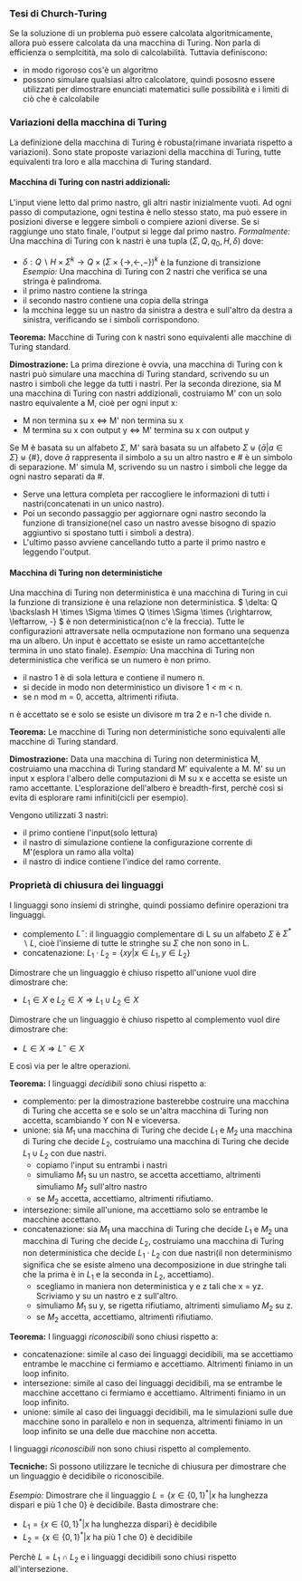 ### Tesi di Church-Turing
Se la soluzione di un problema può essere calcolata algoritmicamente, allora può essere calcolata da una macchina di Turing.
Non parla di efficienza o semplcitità, ma solo di calcolabilità.
Tuttavia definiscono:
- in modo rigoroso cos'è un algoritmo
- possono simulare qualsiasi altro calcolatore, quindi pososno essere utilizzati per dimostrare enunciati matematici sulle possibilità e i limiti di ciò che è calcolabile

### Variazioni della macchina di Turing
La definizione della macchina di Turing è robusta(rimane invariata rispetto a variazioni).
Sono state proposte variazioni della macchina di Turing, tutte equivalenti tra loro e alla macchina di Turing standard.
#### Macchina di Turing con nastri addizionali:
L'input viene letto dal primo nastro, gli altri nastir inizialmente vuoti.
Ad ogni passo di computazione, ogni testina è nello stesso stato, ma può essere in posizioni diverse e leggere simboli o compiere azioni diverse.
Se si raggiunge uno stato finale, l'output si legge dal primo nastro.
*Formalmente:* Una macchina di Turing con k nastri è una tupla $(\Sigma, Q, q_0, H, \delta)$ dove:
- $\delta: Q \backslash H \times \Sigma^k \rightarrow Q \times ( \Sigma \times \{\rightarrow, \leftarrow, -\} )^k$ è la funzione di transizione
*Esempio:*
Una macchina di Turing con 2 nastri che verifica se una stringa è palindroma.
- il primo nastro contiene la stringa
- il secondo nastro contiene una copia della stringa
- la mcchina legge su un nastro da sinistra a destra e sull'altro da destra a sinistra, verificando se i simboli corrispondono.

**Teorema:** 
Macchine di Turing con k nastri sono equivalenti alle macchine di Turing standard.

**Dimostrazione:**
La prima direzione è ovvia, una macchina di Turing con k nastri può simulare una macchina di Turing standard, scrivendo su un nastro i simboli che legge da tutti i nastri.
Per la seconda direzione, sia M una macchina di Turing con nastri addizionali, costruiamo M' con un solo nastro equivalente a M, cioè per ogni input x:
- M non termina su x $\Leftrightarrow$ M' non termina su x
- M termina su x con output y $\Leftrightarrow$ M' termina su x con output y

Se M è basata su un alfabeto $\Sigma$, M' sarà basata su un alfabeto $\Sigma \uplus \{ \bar{a} | a \in \Sigma \} \uplus \{ \# \}$, dove $\bar{a}$ rappresenta il simbolo a su un altro nastro e $\#$ è un simbolo di separazione.
M' simula M, scrivendo su un nastro i simboli che legge da ogni nastro separati da $\#$.
- Serve una lettura completa per raccogliere le informazioni di tutti i nastri(concatenati in un unico nastro).
- Poi un secondo passaggio per aggiornare ogni nastro secondo la funzione di transizione(nel caso un nastro avesse bisogno di spazio aggiuntivo si spostano tutti i simboli a destra).
- L'ultimo passo avviene cancellando tutto a parte il primo nastro e leggendo l'output.

#### Macchina di Turing non deterministiche
Una macchina di Turing non deterministica è una macchina di Turing in cui la funzione di transizione è una relazione non deterministica.
$ \delta: Q \backslash H \times \Sigma \times Q \times \Sigma \times \{\rightarrow, \leftarrow, -\} $ è non deterministica(non c'è la freccia).
Tutte le configurazioni attraversate nella ocmputazione non formano una sequenza ma un albero. Un input è accettato se esiste un ramo accettante(che termina in uno stato finale).
*Esempio:*
Una macchina di Turing non deterministica che verifica se un numero è non primo.
- il nastro 1 è di sola lettura e contiene il numero n.
- si decide in modo non deterministico un divisore 1 < m < n.
- se n mod m = 0, accetta, altrimenti rifiuta.

n è accettato se e solo se esiste un divisore m tra 2 e n-1 che divide n.

**Teorema:**
Le macchine di Turing non deterministiche sono equivalenti alle macchine di Turing standard.

**Dimostrazione:**
Data una macchina di Turing non deterministica M, costruiamo una macchina di Turing standard M' equivalente a M.
M' su un input x esplora l'albero delle computazioni di M su x e accetta se esiste un ramo accettante.
L'esplorazione dell'albero è breadth-first, perchè così si evita di esplorare rami infiniti(cicli per esempio).

Vengono utilizzati 3 nastri:
- il primo contiene l'input(solo lettura)
- il nastro di simulazione contiene la configurazione corrente di M'(esplora un ramo alla volta)
- il nastro di indice contiene l'indice del ramo corrente.

### Proprietà di chiusura dei linguaggi
I linguaggi sono insiemi di stringhe, quindi possiamo definire operazioni tra linguaggi.
- complemento $L^-$: il linguaggio complementare di L su un alfabeto $\Sigma$ è $\Sigma^* \backslash L$, cioè l'insieme di tutte le stringhe su $\Sigma$ che non sono in L.
- concatenazione: $L_1 \cdot L_2 = \{ xy | x \in L_1, y \in L_2 \}$

Dimostrare che un linguaggio è chiuso rispetto all'unione vuol dire dimostrare che:
- $L_1 \in X$ e $L_2 \in X \Rightarrow L_1 \cup L_2 \in X$

Dimostrare che un linguaggio è chiuso rispetto al complemento vuol dire dimostrare che:
- $L \in X \Rightarrow L^- \in X$

E così via per le altre operazioni.

**Teorema:**
I linguaggi *decidibili* sono chiusi rispetto a:
- complemento: per la dimostrazione basterebbe costruire una macchina di Turing che accetta se e solo se un'altra macchina di Turing non accetta, scambiando Y con N e viceversa.
- unione: sia $M_1$ una macchina di Turing che decide $L_1$ e $M_2$ una macchina di Turing che decide $L_2$, costruiamo una macchina di Turing che decide $L_1 \cup L_2$ con due nastri.
    - copiamo l'input su entrambi i nastri
    - simuliamo $M_1$ su un nastro, se accetta accettiamo, altrimenti simuliamo $M_2$ sull'altro nastro
    - se $M_2$ accetta, accettiamo, altrimenti rifiutiamo.
- intersezione: simile all'unione, ma accettiamo solo se entrambe le macchine accettano.
- concatenazione: sia $M_1$ una macchina di Turing che decide $L_1$ e $M_2$ una macchina di Turing che decide $L_2$, costruiamo una macchina di Turing non deterministica che decide $L_1 \cdot L_2$ con due nastri(il non determinismo significa che se esiste almeno una decomposizione in due stringhe tali che la prima è in $L_1$ e la seconda in $L_2$, accettiamo).
    - scegliamo in maniera non deterministica y e z tali che x = yz. Scriviamo y su un nastro e z sull'altro.
    - simuliamo $M_1$ su y, se rigetta rifiutiamo, altrimenti simuliamo $M_2$ su z.
    - se $M_2$ accetta, accettiamo, altrimenti rifiutiamo.

**Teorema:**
I linguaggi *riconoscibili* sono chiusi rispetto a:
- concatenazione: simile al caso dei linguaggi decidibili, ma se accettiamo entrambe le macchine ci fermiamo e accettiamo. Altrimenti finiamo in un loop infinito.
- intersezione: simile al caso dei linguaggi decidibili, ma se entrambe le macchine accettano ci fermiamo e accettiamo. Altrimenti finiamo in un loop infinito.
- unione: simile al caso dei linguaggi decidibili, ma le simulazioni sulle due macchine sono in parallelo e non in sequenza, altrimenti finiamo in un loop infinito se una delle due macchine non accetta.

I linguaggi *riconoscibili* non sono chiusi rispetto al complemento.

**Tecniche:**
Si possono utilizzare le tecniche di chiusura per dimostrare che un linguaggio è decidibile o riconoscibile.

*Esempio:*
Dimostrare che il linguaggio $L = \{ x \in \{0,1\}^* | x \text{ ha lunghezza dispari e più 1 che 0} \}$ è decidibile.
Basta dimostrare che:
- $L_1 = \{ x \in \{0,1\}^* | x \text{ ha lunghezza dispari} \}$ è decidibile
- $L_2 = \{ x \in \{0,1\}^* | x \text{ ha più 1 che 0} \}$ è decidibile

Perchè $L = L_1 \cap L_2$ e i linguaggi decidibili sono chiusi rispetto all'intersezione.

